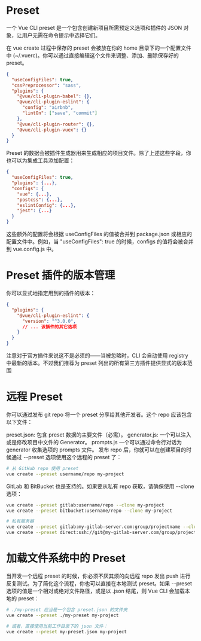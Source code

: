 # Preset
一个 Vue CLI preset 是一个包含创建新项目所需预定义选项和插件的 JSON 对象，让用户无需在命令提示中选择它们。

在 vue create 过程中保存的 preset 会被放在你的 home 目录下的一个配置文件中 (~/.vuerc)。你可以通过直接编辑这个文件来调整、添加、删除保存好的 preset。

~~~json
{
  "useConfigFiles": true,
  "cssPreprocessor": "sass",
  "plugins": {
    "@vue/cli-plugin-babel": {},
    "@vue/cli-plugin-eslint": {
      "config": "airbnb",
      "lintOn": ["save", "commit"]
    },
    "@vue/cli-plugin-router": {},
    "@vue/cli-plugin-vuex": {}
  }
}
~~~
Preset 的数据会被插件生成器用来生成相应的项目文件。除了上述这些字段，你也可以为集成工具添加配置：

~~~json
{
  "useConfigFiles": true,
  "plugins": {...},
  "configs": {
    "vue": {...},
    "postcss": {...},
    "eslintConfig": {...},
    "jest": {...}
  }
}
~~~

这些额外的配置将会根据 useConfigFiles 的值被合并到 package.json 或相应的配置文件中。例如，当 "useConfigFiles": true 的时候，configs 的值将会被合并到 vue.config.js 中。

# Preset 插件的版本管理
你可以显式地指定用到的插件的版本：
~~~json
{
  "plugins": {
    "@vue/cli-plugin-eslint": {
      "version": "^3.0.0",
      // ... 该插件的其它选项
    }
  }
}
~~~
注意对于官方插件来说这不是必须的——当被忽略时，CLI 会自动使用 registry 中最新的版本。不过我们推荐为 preset 列出的所有第三方插件提供显式的版本范围



# 远程 Preset
你可以通过发布 git repo 将一个 preset 分享给其他开发者。这个 repo 应该包含以下文件：

preset.json: 包含 preset 数据的主要文件（必需）。
generator.js: 一个可以注入或是修改项目中文件的 Generator。
prompts.js 一个可以通过命令行对话为 generator 收集选项的 prompts 文件。
发布 repo 后，你就可以在创建项目的时候通过 --preset 选项使用这个远程的 preset 了：

~~~bash
# 从 GitHub repo 使用 preset
vue create --preset username/repo my-project
~~~
GitLab 和 BitBucket 也是支持的。如果要从私有 repo 获取，请确保使用 --clone 选项：

~~~bash
vue create --preset gitlab:username/repo --clone my-project
vue create --preset bitbucket:username/repo --clone my-project

# 私有服务器
vue create --preset gitlab:my-gitlab-server.com:group/projectname --clone my-project
vue create --preset direct:ssh://git@my-gitlab-server.com/group/projectname.git --clone my-project
~~~


# 加载文件系统中的 Preset
当开发一个远程 preset 的时候，你必须不厌其烦的向远程 repo 发出 push 进行反复测试。为了简化这个流程，你也可以直接在本地测试 preset。如果 --preset 选项的值是一个相对或绝对文件路径，或是以 .json 结尾，则 Vue CLI 会加载本地的 preset：
~~~bash
# ./my-preset 应当是一个包含 preset.json 的文件夹
vue create --preset ./my-preset my-project

# 或者，直接使用当前工作目录下的 json 文件：
vue create --preset my-preset.json my-project
~~~